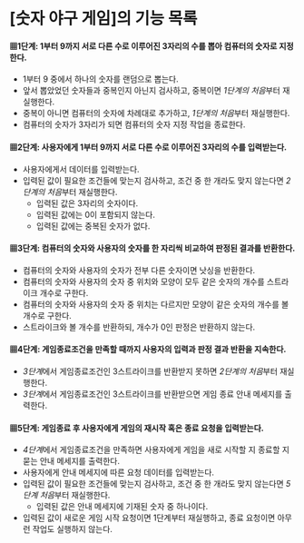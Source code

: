 # [숫자 야구 게임]의 기능 목록 #

#### ▦1단계: 1부터 9까지 서로 다른 수로 이루어진 3자리의 수를 뽑아 컴퓨터의 숫자로 지정한다. ####

- 1부터 9 중에서 하나의 숫자를 랜덤으로 뽑는다.
- 앞서 뽑았었던 숫자들과 중복인지 아닌지 검사하고, 중복이면 *1단계의 처음*부터 재실행한다.
- 중복이 아니면 컴퓨터의 숫자에 차례대로 추가하고, *1단계의 처음*부터 재실행한다.  
- 컴퓨터의 숫자가 3자리가 되면 컴퓨터의 숫자 지정 작업을 종료한다.  

#### ▦2단계: 사용자에게 1부터 9까지 서로 다른 수로 이루어진 3자리의 수를 입력받는다. ####

- 사용자에게서 데이터를 입력받는다.  
- 입력된 값이 필요한 조건들에 맞는지 검사하고, 조건 중 한 개라도 맞지 않는다면 *2단계의 처음*부터 재실행한다.  
  - 입력된 값은 3자리의 숫자이다.  
  - 입력된 값에는 0이 포함되지 않는다.  
  - 입력된 값에는 중복된 숫자가 없다. 

#### ▦3단계: 컴퓨터의 숫자와 사용자의 숫자를 한 자리씩 비교하여 판정된 결과를 반환한다.
- 컴퓨터의 숫자와 사용자의 숫자가 전부 다른 숫자이면 낫싱을 반환한다.  
- 컴퓨터의 숫자와 사용자의 숫자 중 위치와 모양이 모두 같은 숫자의 개수를 스트라이크 개수로 구한다.  
- 컴퓨터의 숫자와 사용자의 숫자 중 위치는 다르지만 모양이 같은 숫자의 개수를 볼 개수로 구한다.  
- 스트라이크와 볼 개수를 반환하되, 개수가 0인 판정은 반환하지 않는다.  

#### ▦4단계: 게임종료조건을 만족할 때까지 사용자의 입력과 판정 결과 반환을 지속한다.
- *3단계*에서 게임종료조건인 3스트라이크를 반환받지 못하면 *2단계의 처음*부터 재실행한다.  
- *3단계*에서 게임종료조건인 3스트라이크를 반환받으면 게임 종료 안내 메세지를 출력한다.  

#### ▦5단계: 게임종료 후 사용자에게 게임의 재시작 혹은 종료 요청을 입력받는다.
- *4단계*에서 게임종료조건을 만족하면 사용자에게 게임을 새로 시작할 지 종료할 지 묻는 안내 메세지를 출력한다.  
- 사용자에게 안내 메세지에 따른 요청 데이터를 입력받는다.  
- 입력된 값이 필요한 조건들에 맞는지 검사하고, 조건 중 한 개라도 맞지 않는다면 *5단계 처음*부터 재실행한다.  
  - 입력된 값은 안내 메세지에 기재된 숫자 중 하나이다.  
- 입력된 값이 새로운 게임 시작 요청이면 1단계부터 재실행하고, 종료 요청이면 아무런 작업도 실행하지 않는다.
